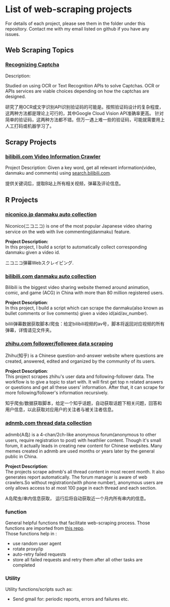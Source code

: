 # List of web-scraping projects

For details of each project, please see them in the folder under this repository. Contact me with my email listed on github if you have any issues.



## Web Scraping Topics

### [Recognizing Captcha](https://github.com/yusuzech/web-scraping-projects/blob/master/Web%20Scraping%20Topics/Recognizing%20Captcha/solving%20captcha%20with%20ocr.ipynb)

Description:

Studied on using OCR or Text Recognition APIs to solve Captchas. OCR or APIs services are viable choices depending on how the captchas are designed. 

研究了用OCR或文字识别API识别验证码的可能是。按照验证码设计的复杂程度，这两种方法都是理论上可行的，其中Google Cloud Vision API准确率更高。 针对简单的验证码，这两种方法都不错。但万一遇上难一些的验证码，可能就需要用上人工打码或机器学习了。





## Scrapy Projects
### [bilibili.com Video Information Crawler](https://github.com/yusuzech/web-scraping-projects/tree/master/Scrapy%20Projects/bilibili)
Project Description:
Given a key word, get all relevant information(video, danmaku and comments) using [search.bilibili.com](https://search.bilibili.com/).

提供关键词后，提取B站上所有相关视频，弹幕及评论信息。

## R Projects

### [niconico.jp danmaku auto collection](https://github.com/yusuzech/web-scraping-projects/tree/master/R%20Projects/niconico)

Niconico(ニコニコ) is one of the most popular Japanese video sharing service on the web with live commenting(danmaku) feature.

**Project Description:**  
In this project, I build a script to automatically collect corresponding danmaku given a video id.

ニコニコ弾幕Webスクレイピング.

### [bilibili.com danmaku auto collection](https://github.com/yusuzech/web-scraping-projects/tree/master/R%20Projects/bilibili)

Bilibili is the biggest video sharing website themed around animation, comic, and game (ACG) in China with more than 80 million registered users.

**Project Description**:    
In this project, I build a script which can scrape the danmaku(also known as bullet comments or live comments) given a video id(aid/av_number).

bilili弹幕数据获取脚本/爬虫：给定bilibili视频的av号，脚本将返回对应视频的所有弹幕，详情请见文件夹。

### [zhihu.com follower/followee data scraping](https://github.com/yusuzech/web-scraping-projects/tree/master/R%20Projects/douyu)

Zhihu(知乎) is a Chinese question-and-answer website where questions are created, answered, edited and organized by the community of its users. 

**Project Description**:  
This project scrapes zhihu's user data and following-follower data. The workflow is to give a topic to start with. It will first get top n related answers or questions and get all these users' information. After that, it can scrape for more following/follower's information recursively.

知乎爬虫/数据获取脚本，给定一个知乎话题，自动获取话题下相关问题，回答和用户信息，以此获取对应用户的关注者与被关注者信息。

### [adnmb.com thread data collection](https://github.com/yusuzech/web-scraping-projects/tree/master/R%20Projects/adnmb)

adnmb(A岛) is a 4-chan/2ch-like anonymous forum(anonymous to other users, require registration to post) with heathlier content. Though it's small forum, it actually leads in creating new content for Chinese websites. Many memes created in adnmb are used months or years later by the general public in China.

**Project Description**:   
The projects scrape adnmb's all thread content in most recent month. It also generates report automatically. The forum manager is aware of web crawlers.So without registration(with phone number), anonymous users are only allows access to at most 100 page in each thread and each section.

A岛爬虫/串内信息获取， 运行后将自动获取近一个月内所有串内的信息。

### function

General helpful functions that facilitate web-scraping process. Those functions are imported from [this repo](https://github.com/yusuzech/r-web-scraping-template).  
Those functions help in :    
* use random user agent
* rotate proxy/ip
* auto-retry failed requests
* store all failed requests and retry them after all other tasks are completed

### Utility

Utility functions/scripts such as:  

* Send gmail for: periodic reports, errors and failures etc.

